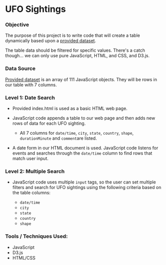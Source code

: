 # UFO Sightings

### Objective

The purpose of this project is to write code that will create a table dynamically based upon a [provided dataset](UFO-level-1/static/js/data.js). 

The table data should be filtered for specific values. There's a catch though... we can only use pure JavaScript, HTML, and CSS, and D3.js.

### Data Source

 [Provided dataset](UFO-level-1/static/js/data.js) is an array of 111 JavaScript objects. They will be rows in our table with 7 columns.

### Level 1: Date Search

* Provided index.html is used as a basic HTML web page. 

* JavaScript code appends a table to our web page and then adds new rows of data for each UFO sighting.

  * All 7 columns for `date/time`, `city`, `state`, `country`, `shape`, `durationMinute` and `comment`are listed.

* A date form in our HTML document is used. JavaScript code listens for events and searches through the `date/time` column to find rows that match user input.

### Level 2: Multiple Search

-  JavaScript code uses multiple `input` tags, so the user can set multiple filters and search for UFO sightings using the following criteria based on the table columns:

   - `date/time`
   - `city`
   - `state`
   - `country`
   - `shape`

### Tools / Techniques Used:

- JavaScript
- D3.js
- HTML/CSS





